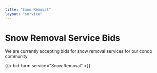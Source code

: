 ```yaml
---
title: "Snow Removal"
layout: "service"
---
```


# Snow Removal Service Bids

We are currently accepting bids for snow removal services for our condo community.

{{< bid-form service="Snow Removal" >}}